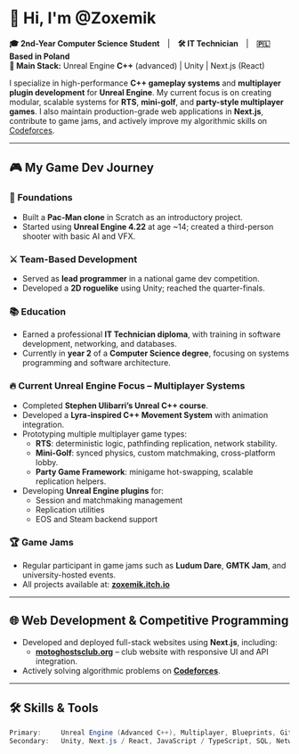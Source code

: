 # 👋 Hi, I'm @Zoxemik

**🎓 2nd-Year Computer Science Student** | **🛠️ IT Technician** | **🇵🇱 Based in Poland**  
**🚀 Main Stack:** Unreal Engine **C++** (advanced) | Unity | Next.js (React)

I specialize in high-performance **C++ gameplay systems** and **multiplayer plugin development** for **Unreal Engine**. My current focus is on creating modular, scalable systems for **RTS**, **mini-golf**, and **party-style multiplayer games**. I also maintain production-grade web applications in **Next.js**, contribute to game jams, and actively improve my algorithmic skills on [Codeforces](https://codeforces.com/profile/zoxemo).

---

## 🎮 My Game Dev Journey

### 🧒 Foundations
- Built a **Pac-Man clone** in Scratch as an introductory project.
- Started using **Unreal Engine 4.22** at age ~14; created a third-person shooter with basic AI and VFX.

### ⚔️ Team-Based Development
- Served as **lead programmer** in a national game dev competition.
- Developed a **2D roguelike** using Unity; reached the quarter-finals.

### 📚 Education
- Earned a professional **IT Technician diploma**, with training in software development, networking, and databases.
- Currently in **year 2** of a **Computer Science degree**, focusing on systems programming and software architecture.

### 🔥 Current Unreal Engine Focus – Multiplayer Systems
- Completed **Stephen Ulibarri’s Unreal C++ course**.
- Developed a **Lyra-inspired C++ Movement System** with animation integration.
- Prototyping multiple multiplayer game types:
  - **RTS**: deterministic logic, pathfinding replication, network stability.
  - **Mini-Golf**: synced physics, custom matchmaking, cross-platform lobby.
  - **Party Game Framework**: minigame hot-swapping, scalable replication helpers.
- Developing **Unreal Engine plugins** for:
  - Session and matchmaking management
  - Replication utilities
  - EOS and Steam backend support

### 🏆 Game Jams
- Regular participant in game jams such as **Ludum Dare**, **GMTK Jam**, and university-hosted events.
- All projects available at: [**zoxemik.itch.io**](https://zoxemik.itch.io)

---

## 🌐 Web Development & Competitive Programming

- Developed and deployed full-stack websites using **Next.js**, including:
  - [**motoghostsclub.org**](https://www.motoghostsclub.org) – club website with responsive UI and API integration.
- Actively solving algorithmic problems on [**Codeforces**](https://codeforces.com/profile/zoxemo).

---

## 🛠️ Skills & Tools

```csharp
Primary:     Unreal Engine (Advanced C++), Multiplayer, Blueprints, Git
Secondary:   Unity, Next.js / React, JavaScript / TypeScript, SQL, Networking Basics
